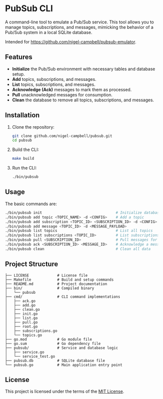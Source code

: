 # PubSub CLI

A command-line tool to emulate a Pub/Sub service. This tool allows you to manage topics, subscriptions, and messages, mimicking the behavior of a Pub/Sub system in a local SQLite database.

Intended for https://github.com/nigel-campbell/pubsub-emulator.

## Features

- **Initialize** the Pub/Sub environment with necessary tables and database setup.
- **Add** topics, subscriptions, and messages.
- **List** topics, subscriptions, and messages.
- **Acknowledge (Ack)** messages to mark them as processed.
- **Pull** unacknowledged messages for consumption.
- **Clean** the database to remove all topics, subscriptions, and messages.

## Installation

1. Clone the repository:
   ```bash
   git clone github.com/nigel-campbell/pubsub.git
   cd pubsub
   ```

2. Build the CLI:
   ```bash
   make build
   ```

3. Run the CLI:
   ```bash
   ./bin/pubsub
   ```

## Usage

The basic commands are:

```bash
./bin/pubsub init                                  # Initialize database and tables
./bin/pubsub add topic <TOPIC_NAME> -d <CONFIG>    # Add a topic
./bin/pubsub add subscription <TOPIC_ID> <SUBSCRIPTION_ID> -d <CONFIG>   # Add a subscription
./bin/pubsub add message <TOPIC_ID> -d <MESSAGE_PAYLOAD>                # Add a message
./bin/pubsub list topics                           # List all topics
./bin/pubsub list subscriptions <TOPIC_ID>         # List subscriptions for a topic
./bin/pubsub pull <SUBSCRIPTION_ID>                # Pull messages for a subscription
./bin/pubsub ack <SUBSCRIPTION_ID> <MESSAGE_ID>    # Acknowledge a message
./bin/pubsub clean                                 # Clean all data
```

## Project Structure

```plaintext
├── LICENSE             # License file
├── Makefile            # Build and setup commands
├── README.md           # Project documentation
├── bin/                # Compiled binary
│   └── pubsub
├── cmd/                # CLI command implementations
│   ├── ack.go
│   ├── add.go
│   ├── clean.go
│   ├── init.go
│   ├── list.go
│   ├── pull.go
│   ├── root.go
│   ├── subscriptions.go
│   └── topics.go
├── go.mod              # Go module file
├── go.sum              # Go dependency file
├── pubsub/             # Service and database logic
│   ├── service.go
│   └── service_test.go
├── pubsub.db           # SQLite database file
└── pubsub.go           # Main application entry point
```

## License

This project is licensed under the terms of the [MIT License](LICENSE).